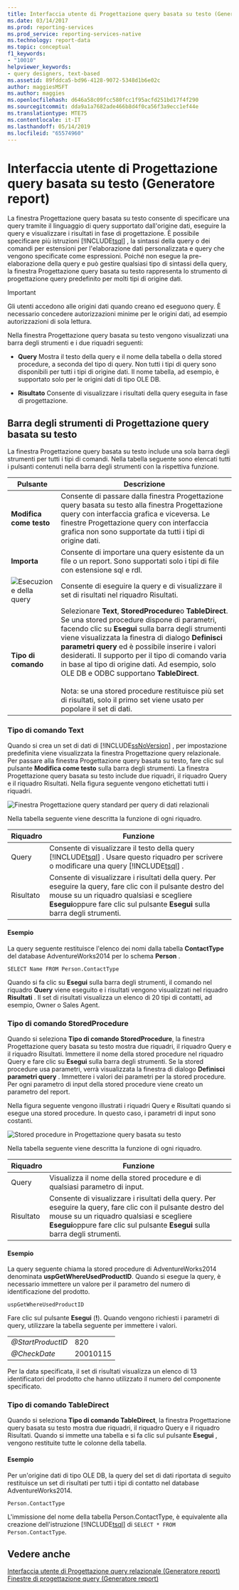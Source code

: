 ```yaml
---
title: Interfaccia utente di Progettazione query basata su testo (Generatore report) | Microsoft Docs
ms.date: 03/14/2017
ms.prod: reporting-services
ms.prod_service: reporting-services-native
ms.technology: report-data
ms.topic: conceptual
f1_keywords:
- "10010"
helpviewer_keywords:
- query designers, text-based
ms.assetid: 89fddca5-bd96-4128-9072-5348d1b6e02c
author: maggiesMSFT
ms.author: maggies
ms.openlocfilehash: d646a58c09fcc580fcc1f95acfd251bd17f4f290
ms.sourcegitcommit: dda9a1a7682ade466b8d4f0ca56f3a9ecc1ef44e
ms.translationtype: MTE75
ms.contentlocale: it-IT
ms.lasthandoff: 05/14/2019
ms.locfileid: "65574960"
---
```

# <a name="text-based-query-designer-user-interface-report-builder"></a>Interfaccia utente di Progettazione query basata su testo (Generatore report)
  La finestra Progettazione query basata su testo consente di specificare una query tramite il linguaggio di query supportato dall'origine dati, eseguire la query e visualizzare i risultati in fase di progettazione. È possibile specificare più istruzioni [!INCLUDE[tsql](../../includes/tsql-md.md)] , la sintassi della query o dei comandi per estensioni per l'elaborazione dati personalizzata e query che vengono specificate come espressioni. Poiché non esegue la pre-elaborazione della query e può gestire qualsiasi tipo di sintassi della query, la finestra Progettazione query basata su testo rappresenta lo strumento di progettazione query predefinito per molti tipi di origine dati.  
  
> [!IMPORTANT]  
>  Gli utenti accedono alle origini dati quando creano ed eseguono query. È necessario concedere autorizzazioni minime per le origini dati, ad esempio autorizzazioni di sola lettura.  
  
 Nella finestra Progettazione query basata su testo vengono visualizzati una barra degli strumenti e i due riquadri seguenti:  
  
-   **Query** Mostra il testo della query e il nome della tabella o della stored procedure, a seconda del tipo di query. Non tutti i tipi di query sono disponibili per tutti i tipi di origine dati. Il nome tabella, ad esempio, è supportato solo per le origini dati di tipo OLE DB.  
  
-   **Risultato** Consente di visualizzare i risultati della query eseguita in fase di progettazione.  
  
## <a name="text-based-query-designer-toolbar"></a>Barra degli strumenti di Progettazione query basata su testo  
 La finestra Progettazione query basata su testo include una sola barra degli strumenti per tutti i tipi di comandi. Nella tabella seguente sono elencati tutti i pulsanti contenuti nella barra degli strumenti con la rispettiva funzione.  
  
|Pulsante|Descrizione|  
|------------|-----------------|  
|**Modifica come testo**|Consente di passare dalla finestra Progettazione query basata su testo alla finestra Progettazione query con interfaccia grafica e viceversa. Le finestre Progettazione query con interfaccia grafica non sono supportate da tutti i tipi di origine dati.|  
|**Importa**|Consente di importare una query esistente da un file o un report. Sono supportati solo i tipi di file con estensione sql e rdl.|  
|![Esecuzione della query](../../reporting-services/report-data/media/rsqdicon-run.gif "Esecuzione della query")|Consente di eseguire la query e di visualizzare il set di risultati nel riquadro Risultati.|  
|**Tipo di comando**|Selezionare **Text**, **StoredProcedure**o **TableDirect**. Se una stored procedure dispone di parametri, facendo clic su **Esegui** sulla barra degli strumenti viene visualizzata la finestra di dialogo **Definisci parametri query** ed è possibile inserire i valori desiderati. Il supporto per il tipo di comando varia in base al tipo di origine dati. Ad esempio, solo OLE DB e ODBC supportano **TableDirect**.<br /><br /> Nota: se una stored procedure restituisce più set di risultati, solo il primo set viene usato per popolare il set di dati.|  
  
### <a name="command-type-text"></a>Tipo di comando Text  
 Quando si crea un set di dati di [!INCLUDE[ssNoVersion](../../includes/ssnoversion-md.md)] , per impostazione predefinita viene visualizzata la finestra Progettazione query relazionale. Per passare alla finestra Progettazione query basata su testo, fare clic sul pulsante **Modifica come testo** sulla barra degli strumenti. La finestra Progettazione query basata su testo include due riquadri, il riquadro Query e il riquadro Risultati. Nella figura seguente vengono etichettati tutti i riquadri.  
  
 ![Finestra Progettazione query standard per query di dati relazionali](../../reporting-services/report-data/media/rsqd-dsaw-sql-generic.gif "Finestra Progettazione query standard per query di dati relazionali")  
  
 Nella tabella seguente viene descritta la funzione di ogni riquadro.  
  
|Riquadro|Funzione|  
|----------|--------------|  
|Query|Consente di visualizzare il testo della query [!INCLUDE[tsql](../../includes/tsql-md.md)] . Usare questo riquadro per scrivere o modificare una query [!INCLUDE[tsql](../../includes/tsql-md.md)] .|  
|Risultato|Consente di visualizzare i risultati della query. Per eseguire la query, fare clic con il pulsante destro del mouse su un riquadro qualsiasi e scegliere **Esegui**oppure fare clic sul pulsante **Esegui** sulla barra degli strumenti.|  
  
#### <a name="example"></a>Esempio  
 La query seguente restituisce l'elenco dei nomi dalla tabella **ContactType** del database AdventureWorks2014 per lo schema **Person** .  
  
```  
SELECT Name FROM Person.ContactType  
```  
  
 Quando si fa clic su **Esegui** sulla barra degli strumenti, il comando nel riquadro **Query** viene eseguito e i risultati vengono visualizzati nel riquadro **Risultati** . Il set di risultati visualizza un elenco di 20 tipi di contatti, ad esempio, Owner o Sales Agent.  
  
### <a name="command-type-storedprocedure"></a>Tipo di comando StoredProcedure  
 Quando si seleziona **Tipo di comando StoredProcedure**, la finestra Progettazione query basata su testo mostra due riquadri, il riquadro Query e il riquadro Risultati. Immettere il nome della stored procedure nel riquadro Query e fare clic su **Esegui** sulla barra degli strumenti. Se la stored procedure usa parametri, verrà visualizzata la finestra di dialogo **Definisci parametri query** . Immettere i valori dei parametri per la stored procedure. Per ogni parametro di input della stored procedure viene creato un parametro del report.  
  
 Nella figura seguente vengono illustrati i riquadri Query e Risultati quando si esegue una stored procedure. In questo caso, i parametri di input sono costanti.  
  
 ![Stored procedure in Progettazione query basata su testo](../../reporting-services/report-data/media/rs-relational-text-sp.gif "Stored procedure in Progettazione query basata su testo")  
  
 Nella tabella seguente viene descritta la funzione di ogni riquadro.  
  
|Riquadro|Funzione|  
|----------|--------------|  
|Query|Visualizza il nome della stored procedure e di qualsiasi parametro di input.|  
|Risultato|Consente di visualizzare i risultati della query. Per eseguire la query, fare clic con il pulsante destro del mouse su un riquadro qualsiasi e scegliere **Esegui**oppure fare clic sul pulsante **Esegui** sulla barra degli strumenti.|  
  
#### <a name="example"></a>Esempio  
 La query seguente chiama la stored procedure di AdventureWorks2014 denominata **uspGetWhereUsedProductID**. Quando si esegue la query, è necessario immettere un valore per il parametro del numero di identificazione del prodotto.  
  
```  
uspGetWhereUsedProductID  
```  
  
 Fare clic sul pulsante **Esegui** (**!**). Quando vengono richiesti i parametri di query, utilizzare la tabella seguente per immettere i valori.  
  
|||  
|-|-|  
|*@StartProductID*|820|  
|*@CheckDate*|20010115|  
  
 Per la data specificata, il set di risultati visualizza un elenco di 13 identificatori del prodotto che hanno utilizzato il numero del componente specificato.  
  
### <a name="command-type-tabledirect"></a>Tipo di comando TableDirect  
 Quando si seleziona **Tipo di comando TableDirect**, la finestra Progettazione query basata su testo mostra due riquadri, il riquadro Query e il riquadro Risultati. Quando si immette una tabella e si fa clic sul pulsante **Esegui** , vengono restituite tutte le colonne della tabella.  
  
#### <a name="example"></a>Esempio  
 Per un'origine dati di tipo OLE DB, la query del set di dati riportata di seguito restituisce un set di risultati per tutti i tipi di contatto nel database AdventureWorks2014.  
  
 `Person.ContactType`  
  
 L'immissione del nome della tabella Person.ContactType, è equivalente alla creazione dell'istruzione [!INCLUDE[tsql](../../includes/tsql-md.md)] di `SELECT * FROM Person.ContactType`.  
  
## <a name="see-also"></a>Vedere anche  
 [Interfaccia utente di Progettazione query relazionale &#40;Generatore report&#41;](../../reporting-services/report-data/relational-query-designer-user-interface-report-builder.md)   
 [Finestre di progettazione query &#40;Generatore report&#41;](https://msdn.microsoft.com/library/553f0d4e-8b1d-4148-9321-8b41a1e8e1b9)  
  
  
